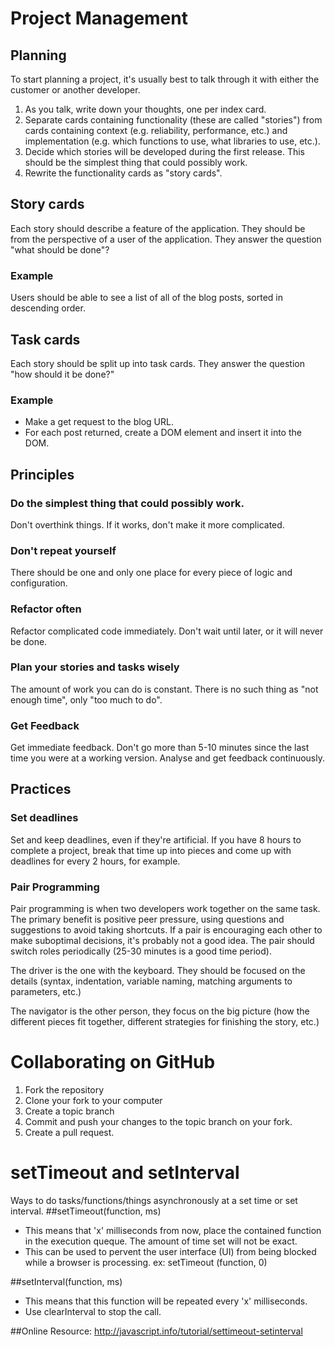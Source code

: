 # Project Management
## Planning
To start planning a project, it's usually best to talk through it with either the customer or another developer.

1. As you talk, write down your thoughts, one per index card.
2. Separate cards containing functionality (these are called "stories") from cards containing context (e.g. reliability, performance, etc.) and implementation (e.g. which functions to use, what libraries to use, etc.).
3. Decide which stories will be developed during the first release. This should be the simplest thing that could possibly work.
4. Rewrite the functionality cards as "story cards".

## Story cards

Each story should describe a feature of the application. They should be from the perspective of a user of the application. They answer the question "what should be done"?

### Example
Users should be able to see a list of all of the blog posts, sorted in descending order.

## Task cards
Each story should be split up into task cards. They answer the question "how should it be done?"

### Example
- Make a get request to the blog URL.
- For each post returned, create a DOM element and insert it into the DOM.

## Principles
### Do the simplest thing that could possibly work.
Don't overthink things. If it works, don't make it more complicated.

### Don't repeat yourself
There should be one and only one place for every piece of logic and configuration.

### Refactor often
Refactor complicated code immediately. Don't wait until later, or it will never be done.

### Plan your stories and tasks wisely
The amount of work you can do is constant. There is no such thing as "not enough time", only "too much to do".

### Get Feedback
Get immediate feedback. Don't go more than 5-10 minutes since the last time you were at a working version. Analyse and get feedback continuously.

## Practices
### Set deadlines
Set and keep deadlines, even if they're artificial. If you have 8 hours to complete a project, break that time up into pieces and come up with deadlines for every 2 hours, for example.

### Pair Programming
Pair programming is when two developers work together on the same task. The primary benefit is positive peer pressure, using questions and suggestions to avoid taking shortcuts. If a pair is encouraging each other to make suboptimal decisions, it's probably not a good idea.
The pair should switch roles periodically (25-30 minutes is a good time period).

The driver is the one with the keyboard. They should be focused on the details (syntax, indentation, variable naming, matching arguments to parameters, etc.)

The navigator is the other person, they focus on the big picture (how the different pieces fit together, different strategies for finishing the story, etc.)

# Collaborating on GitHub
1. Fork the repository
2. Clone your fork to your computer
3. Create a topic branch
4. Commit and push your changes to the topic branch on your fork.
5. Create a pull request.

# setTimeout and setInterval
Ways to do tasks/functions/things asynchronously at a set time or set interval.
##setTimeout(function, ms)
- This means that 'x' milliseconds from now, place the contained function in the execution queque.  The amount of time set will not be exact.  
- This can be used to pervent the user interface (UI) from being blocked while a browser is processing.  ex: setTimeout (function, 0)

##setInterval(function, ms)
- This means that this function will be repeated every 'x' milliseconds.  
- Use clearInterval to stop the call.

##Online Resource:
http://javascript.info/tutorial/settimeout-setinterval
